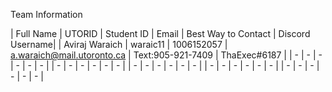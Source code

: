 Team Information

| Full Name | UTORID | Student ID | Email | Best Way to Contact | Discord Username|
| Aviraj Waraich | waraic11 | 1006152057 | a.waraich@mail.utoronto.ca | Text:905-921-7409 | ThaExec#6187 |
| - | - | - | - | - | - |
| - | - | - | - | - | - |
| - | - | - | - | - | - |
| - | - | - | - | - | - |
| - | - | - | - | - | - |
